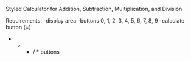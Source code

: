 Styled Calculator for Addition, Subtraction, Multiplication, and Division

Requirements:
-display area
-buttons 0, 1, 2, 3, 4, 5, 6, 7, 8, 9
-calculate button (=)
- + - / * buttons
